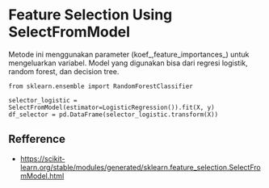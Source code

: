 # Feature Selection Using SelectFromModel
Metode ini menggunakan parameter (koef_,feature_importances_) untuk mengeluarkan variabel. Model yang digunakan bisa dari regresi logistik, random forest, dan decision tree.

```
from sklearn.ensemble import RandomForestClassifier

selector_logistic = SelectFromModel(estimator=LogisticRegression()).fit(X, y)
df_selector = pd.DataFrame(selector_logistic.transform(X))
```

## Refference
- https://scikit-learn.org/stable/modules/generated/sklearn.feature_selection.SelectFromModel.html

